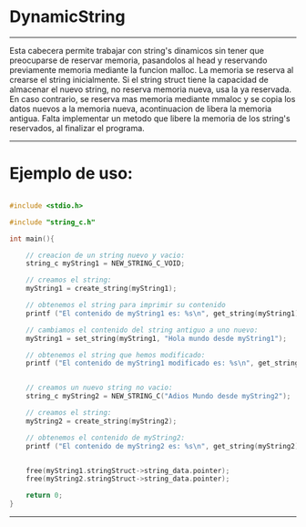 # DynamicString

----
Esta cabecera  permite trabajar con string's dinamicos sin tener que preocuparse de reservar memoria, pasandolos al head y reservando previamente memoria mediante la funcion malloc.
La memoria se reserva al crearse el string inicialmente. Si el string struct tiene la capacidad de almacenar el nuevo string, no reserva memoria nueva, usa la ya reservada. En caso contrario, se reserva mas memoria mediante mmaloc y se copia los datos nuevos a la memoria nueva, acontinuacion de libera la memoria antigua.
Falta implementar un metodo que libere la memoria de los string's reservados, al finalizar el programa.

----

# Ejemplo de uso:
```C

#include <stdio.h>

#include "string_c.h"

int main(){

    // creacion de un string nuevo y vacio:
    string_c myString1 = NEW_STRING_C_VOID;

    // creamos el string:
    myString1 = create_string(myString1);

    // obtenemos el string para imprimir su contenido
    printf ("El contenido de myString1 es: %s\n", get_string(myString1));

    // cambiamos el contenido del string antiguo a uno nuevo:
    myString1 = set_string(myString1, "Hola mundo desde myString1");

    // obtenemos el string que hemos modificado:
    printf ("El contenido de myString1 modificado es: %s\n", get_string(myString1));


    // creamos un nuevo string no vacio:
    string_c myString2 = NEW_STRING_C("Adios Mundo desde myString2");

    // creamos el string:
    myString2 = create_string(myString2);

    // obtenemos el contenido de myString2:
    printf ("El contenido de myString2 es: %s\n", get_string(myString2));


    free(myString1.stringStruct->string_data.pointer);
    free(myString2.stringStruct->string_data.pointer);

    return 0;
}

```


----